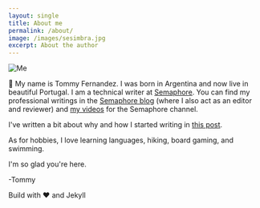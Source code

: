 ```yaml
---
layout: single
title: About me
permalink: /about/
image: /images/sesimbra.jpg
excerpt: About the author
---
```


![Me](/images/sesimbra.jpg)

👋 My name is Tommy Fernandez. I was born in Argentina and now live in beautiful Portugal. I am a technical writer at [Semaphore](https://semaphoreci.com). You can find my professional writings in the [Semaphore blog](https://semaphoreci.com/author/tfernandez) (where I also act as an editor and reviewer) and [my videos](https://www.youtube.com/playlist?list=PL9pxz3ccLeug2c74TKysCC-7ErP0dkqAk) for the Semaphore channel.

I've written a bit about why and how I started writing in [this post](/post/what-got-me-writing).

As for hobbies, I love learning languages, hiking, board gaming, and swimming.

I'm so glad you're here.

-Tommy

Build with ❤️ and Jekyll
